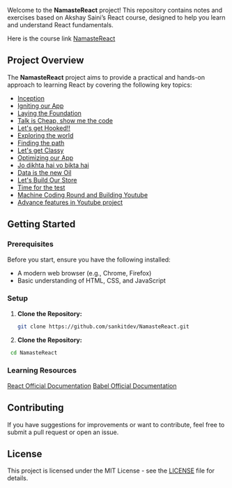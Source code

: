 Welcome to the **NamasteReact** project! This repository contains notes and exercises based on Akshay Saini’s React course, designed to help you learn and understand React fundamentals.

Here is the course link [NamasteReact](https://namastedev.com/learn/namaste-react)

## Project Overview

The **NamasteReact** project aims to provide a practical and hands-on approach to learning React by covering the following key topics:

- [Inception](./01_Inception/README.md)
- [Igniting our App](./02_Igniting_App/README.md)
- [Laying the Foundation](./03_Laying_Foundation/README.md)
- [Talk is Cheap, show me the code](./04_Talk_is_cheap/README.md)
- [Let's get Hooked!!](./05_Lets_get_hooked/README.md)
- [Exploring the world](./06_Exploring_World/README.md)
- [Finding the path](./07_Finding_Path/README.md)
- [Let's get Classy](./08_Lets_get_classy/README.md)
- [Optimizing our App](./09_Optimise_App/README.md)
- [Jo dikhta hai vo bikta hai](./10_Tailwind/README.md)
- [Data is the new Oil](./11_Data_new_oil/README.md)
- [Let's Build Our Store](./12_Lets_build_store/README.md)
- [Time for the test](./13_Time_for_test/README.md)
- [Machine Coding Round and Building Youtube](./14_Machine_Coding/README.md)
- [Advance features in Youtube project](./15_Advance_Features/README.md)

## Getting Started

### Prerequisites

Before you start, ensure you have the following installed:

- A modern web browser (e.g., Chrome, Firefox)
- Basic understanding of HTML, CSS, and JavaScript

### Setup

1. **Clone the Repository:**

   ```bash
   git clone https://github.com/sankitdev/NamasteReact.git
   ```

2. **Clone the Repository:**

```bash
 cd NamasteReact
```

### Learning Resources

[React Official Documentation](https://react.dev/)
[Babel Official Documentation](https://babeljs.io/)

## Contributing

If you have suggestions for improvements or want to contribute, feel free to submit a pull request or open an issue.

## License

This project is licensed under the MIT License - see the [LICENSE](./LICENSE) file for details.

